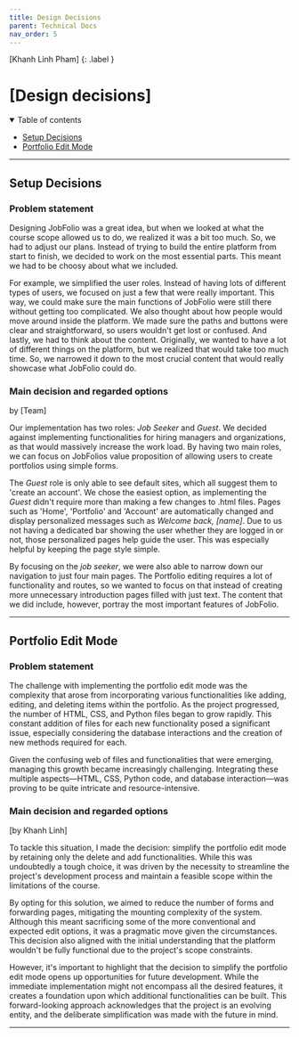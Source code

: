 ```yaml
---
title: Design Decisions
parent: Technical Docs
nav_order: 5
---
```


[Khanh Linh Pham]
{: .label }

# [Design decisions]

<details open markdown="block">
  <summary>
    Table of contents
  </summary> 
  
  - [Setup Decisions](#setup-decisions)
  - [Portfolio Edit Mode](#portfolio-edit-mode)
</details>

---

## Setup Decisions

### Problem statement

Designing JobFolio was a great idea, but when we looked at what the course scope allowed us to do, we realized it was a bit too much. So, we had to adjust our plans. Instead of trying to build the entire platform from start to finish, we decided to work on the most essential parts. This meant we had to be choosy about what we included.

For example, we simplified the user roles. Instead of having lots of different types of users, we focused on just a few that were really important. This way, we could make sure the main functions of JobFolio were still there without getting too complicated. We also thought about how people would move around inside the platform. We made sure the paths and buttons were clear and straightforward, so users wouldn't get lost or confused. And lastly, we had to think about the content. Originally, we wanted to have a lot of different things on the platform, but we realized that would take too much time. So, we narrowed it down to the most crucial content that would really showcase what JobFolio could do.

### Main decision and regarded options
by [Team]

Our implementation has two roles: *Job Seeker* and *Guest*. We decided against implementing functionalities for hiring managers and organizations, as that would massively increase the work load. By having two main roles, we can focus on JobFolios value proposition of allowing users to create portfolios using simple forms. 

The *Guest* role is only able to see default sites, which all suggest them to 'create an account'. We chose the easiest option, as implementing the *Guest* didn't require more than making a few changes to .html files. Pages such as 'Home', 'Portfolio' and 'Account' are automatically changed and display personalized messages such as *Welcome back, [name]*. Due to us not having a dedicated bar showing the user whether they are logged in or not, those personalized pages help guide the user. This was especially helpful by keeping the page style simple.

By focusing on the *job seeker*, we were also able to narrow down our navigation to just four main pages. The Portfolio editing requires a lot of functionality and routes, so we wanted to focus on that instead of creating more unnecessary introduction pages filled with just text. The content that we did include, however, portray the most important features of JobFolio.

---

## Portfolio Edit Mode

### Problem statement
The challenge with implementing the portfolio edit mode was the complexity that arose from incorporating various functionalities like adding, editing, and deleting items within the portfolio. As the project progressed, the number of HTML, CSS, and Python files began to grow rapidly. This constant addition of files for each new functionality posed a significant issue, especially considering the database interactions and the creation of new methods required for each.

Given the confusing web of files and functionalities that were emerging, managing this growth became increasingly challenging. Integrating these multiple aspects—HTML, CSS, Python code, and database interaction—was proving to be quite intricate and resource-intensive.


### Main decision and regarded options
[by Khanh Linh]

To tackle this situation, I made the decision: simplify the portfolio edit mode by retaining only the delete and add functionalities. While this was undoubtedly a tough choice, it was driven by the necessity to streamline the project's development process and maintain a feasible scope within the limitations of the course.

By opting for this solution, we aimed to reduce the number of forms and forwarding pages, mitigating the mounting complexity of the system. Although this meant sacrificing some of the more conventional and expected edit options, it was a pragmatic move given the circumstances. This decision also aligned with the initial understanding that the platform wouldn't be fully functional due to the project's scope constraints.

However, it's important to highlight that the decision to simplify the portfolio edit mode opens up opportunities for future development. While the immediate implementation might not encompass all the desired features, it creates a foundation upon which additional functionalities can be built. This forward-looking approach acknowledges that the project is an evolving entity, and the deliberate simplification was made with the future in mind.

---